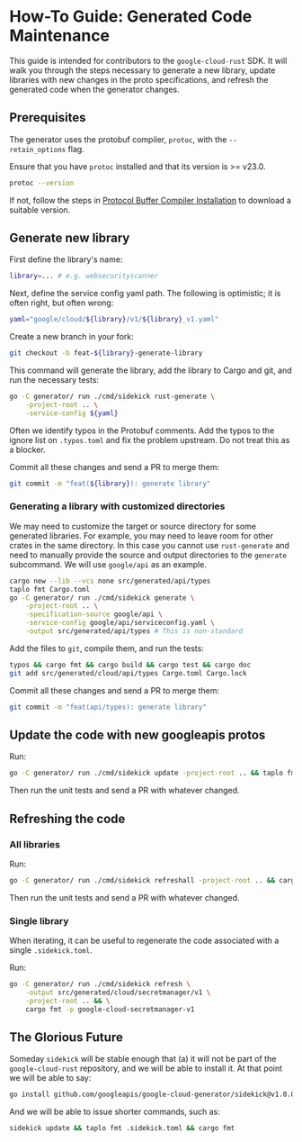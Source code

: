 # How-To Guide: Generated Code Maintenance

This guide is intended for contributors to the `google-cloud-rust` SDK. It will
walk you through the steps necessary to generate a new library, update libraries
with new changes in the proto specifications, and refresh the generated code
when the generator changes.

## Prerequisites

The generator uses the protobuf compiler, `protoc`, with the `--retain_options`
flag.

Ensure that you have `protoc` installed and that its version is >= v23.0.

```bash
protoc --version
```

If not, follow the steps in [Protocol Buffer Compiler Installation] to download
a suitable version.

## Generate new library

First define the library's name:

```bash
library=... # e.g. websecurityscanner
```

Next, define the service config yaml path. The following is optimistic; it is
often right, but often wrong:

```bash
yaml="google/cloud/${library}/v1/${library}_v1.yaml"
```

Create a new branch in your fork:

```bash
git checkout -b feat-${library}-generate-library
```

This command will generate the library, add the library to Cargo and git, and
run the necessary tests:

```bash
go -C generator/ run ./cmd/sidekick rust-generate \
    -project-root .. \
    -service-config ${yaml}
```

Often we identify typos in the Protobuf comments. Add the typos to the ignore
list on `.typos.toml` and fix the problem upstream. Do not treat this as a
blocker.

Commit all these changes and send a PR to merge them:

```bash
git commit -m "feat(${library}): generate library"
```

### Generating a library with customized directories

We may need to customize the target or source directory for some generated
libraries. For example, you may need to leave room for other crates in the same
directory. In this case you cannot use `rust-generate` and need to manually
provide the source and output directories to the `generate` subcommand.
We will use `google/api` as an example.

```bash
cargo new --lib --vcs none src/generated/api/types
taplo fmt Cargo.toml
go -C generator/ run ./cmd/sidekick generate \
    -project-root .. \
    -specification-source google/api \
    -service-config google/api/serviceconfig.yaml \
    -output src/generated/api/types # This is non-standard
```

Add the files to `git`, compile them, and run the tests:

```bash
typos && cargo fmt && cargo build && cargo test && cargo doc
git add src/generated/cloud/api/types Cargo.toml Cargo.lock
```

Commit all these changes and send a PR to merge them:

```bash
git commit -m "feat(api/types): generate library"
```

## Update the code with new googleapis protos

Run:

```bash
go -C generator/ run ./cmd/sidekick update -project-root .. && taplo fmt .sidekick.toml && cargo fmt
```

Then run the unit tests and send a PR with whatever changed.

## Refreshing the code

### All libraries

Run:

```bash
go -C generator/ run ./cmd/sidekick refreshall -project-root .. && cargo fmt
```

Then run the unit tests and send a PR with whatever changed.

### Single library

When iterating, it can be useful to regenerate the code associated with a single
`.sidekick.toml`.

Run:

```bash
go -C generator/ run ./cmd/sidekick refresh \
    -output src/generated/cloud/secretmanager/v1 \
    -project-root .. && \
    cargo fmt -p google-cloud-secretmanager-v1
```

## The Glorious Future

Someday `sidekick` will be stable enough that (a) it will not be part of the
`google-cloud-rust` repository, and we will be able to install it. At that
point we will be able to say:

```bash
go install github.com/googleapis/google-cloud-generator/sidekick@v1.0.0
```

And we will be able to issue shorter commands, such as:

```bash
sidekick update && taplo fmt .sidekick.toml && cargo fmt
```

[protocol buffer compiler installation]: https://protobuf.dev/installation/
